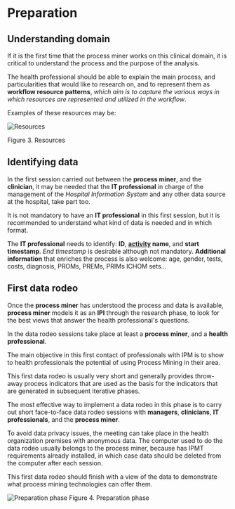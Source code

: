 ﻿---
sidebar_position: 1
---

# Preparation

## Understanding domain

If it is the first time that the process miner works on this clinical domain, it is critical to understand the process and the purpose of the analysis. 

The health professional should be able to explain the main process, and particularities that would like to research on, and to represent them as **workflow resource patterns**, _which aim is to capture the various ways in which resources are represented and utilized in the workflow_. 

Examples of these resources may be:

![Resources](/img/resources.png "Resources")

Figure 3. Resources

## Identifying data

In the first session carried out between the **process miner**, and the **clinician**, it may be needed that the **IT professional** in charge of the management of the _Hospital Information System_ and any other data source at the hospital, take part too.

It is not mandatory to have an **IT professional** in this first session, but it is recommended to understand what kind of data is needed and in which format.

The **IT professional** needs to identify: **ID**, **[activity](../glossary.md#activity) name**, and **start timestamp**. _End timestamp_ is desirable although not mandatory. **Additional information** that enriches the process is also welcome: age, gender, tests, costs, diagnosis, PROMs, PREMs, PRIMs ICHOM sets… 

## First data rodeo

Once the **process miner** has understood the process and data is available, **process miner** models it as an **IPI** through the research phase, to look for the best views that answer the health professional's questions. 

In the data rodeo sessions take place at least a **process miner**, and a **health professional**.

The main objective in this first contact of professionals with IPM is to show to health professionals the potential of using Process Mining in their area.

This first data rodeo is usually very short and generally provides throw-away process indicators that are used as the basis for the indicators that are generated in subsequent iterative phases. 
   
The most effective way to implement a data rodeo in this phase is to carry out short face-to-face data rodeo sessions with **managers**, **clinicians**, **IT professionals**, and the **process miner**. 

To avoid data privacy issues, the meeting can take place in the health organization premises with anonymous data. The computer used to do the data rodeo usually belongs to the process miner, because has IPMT requirements already installed, in which case data should be deleted from the computer after each session.

This first data rodeo should finish with a view of the data to demonstrate what process mining technologies can offer them.

![Preparation phase](/img/preparation-phase.png "Preparation phase")
Figure 4. Preparation phase

